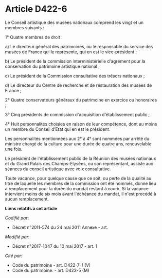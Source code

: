 # Article D422-6

Le Conseil artistique des musées nationaux comprend les vingt et un membres suivants :

1° Quatre membres de droit :

a) Le directeur général des patrimoines, ou le responsable du service des musées de France qui le représente, qui en est le
vice-président ;

b) Le président de la commission interministérielle d'agrément pour la conservation du patrimoine artistique national ;

c) Le président de la Commission consultative des trésors nationaux ;

d) Le directeur du Centre de recherche et de restauration des musées de France ;

2° Quatre conservateurs généraux du patrimoine en exercice ou honoraires ;

3° Cinq présidents de commission d'acquisition d'établissement public ;

4° Huit personnalités choisies en raison de leur compétence, dont au moins un membre du Conseil d'Etat qui en est le
président.

Les personnalités mentionnées aux 2° à 4° sont nommées par arrêté du ministre chargé de la culture pour une durée de quatre
ans, renouvelable une fois.

Le président de l'établissement public de la Réunion des musées nationaux et du Grand Palais des Champs-Elysées, ou son
représentant, assiste aux séances du conseil artistique avec voix consultative.

Toute vacance, pour quelque cause que ce soit, ou perte de la qualité au titre de laquelle les membres de la commission ont
été nommés, donne lieu à remplacement pour la durée du mandat restant à courir. Si la vacance intervient moins de six mois
avant l'échéance du mandat, il n'est procédé à aucun remplacement.

**Liens relatifs à cet article**

_Codifié par_:

  - Décret n°2011-574 du 24 mai 2011 Annexe - art.

_Modifié par_:

  - Décret n°2017-1047 du 10 mai 2017 - art. 1

_Cité par_:

  - Code du patrimoine - art. D422-7-1 (V)
  - Code du patrimoine. - art. D423-5 (M)
